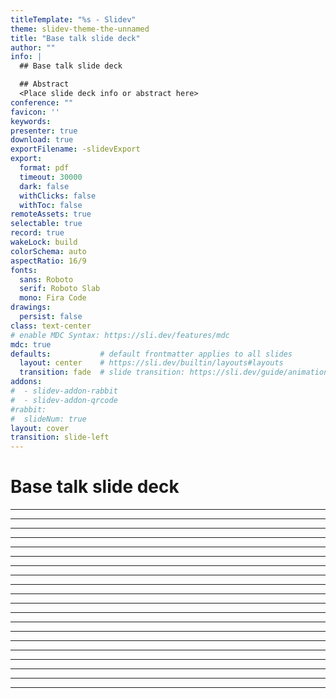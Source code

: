 ```yaml
---
titleTemplate: "%s - Slidev"
theme: slidev-theme-the-unnamed
title: "Base talk slide deck"
author: ""
info: |
  ## Base talk slide deck 

  ## Abstract
  <Place slide deck info or abstract here>
conference: ""
favicon: ''
keywords: 
presenter: true
download: true
exportFilename: -slidevExport
export:
  format: pdf
  timeout: 30000
  dark: false
  withClicks: false
  withToc: false
remoteAssets: true
selectable: true
record: true
wakeLock: build
colorSchema: auto
aspectRatio: 16/9
fonts:
  sans: Roboto
  serif: Roboto Slab
  mono: Fira Code
drawings:
  persist: false
class: text-center
# enable MDC Syntax: https://sli.dev/features/mdc
mdc: true
defaults:           # default frontmatter applies to all slides
  layout: center    # https://sli.dev/builtin/layouts#layouts
  transition: fade  # slide transition: https://sli.dev/guide/animations.html#slide-transitions
addons:
#  - slidev-addon-rabbit
#  - slidev-addon-qrcode
#rabbit:
#  slideNum: true
layout: cover
transition: slide-left
---
```


# Base talk slide deck



<!--

-->

---



<!--

-->

---



<!--

-->

---



<!--

-->

---



<!--

-->

---



<!--

-->

---



<!--

-->

---



<!--

-->

---



<!--

-->

---



<!--

-->

---



<!--

-->

---



<!--

-->

---



<!--

-->

---



<!--

-->

---



<!--

-->

---



<!--

-->

---



<!--

-->

---



<!--

-->

---



<!--

-->

---



<!--

-->

---